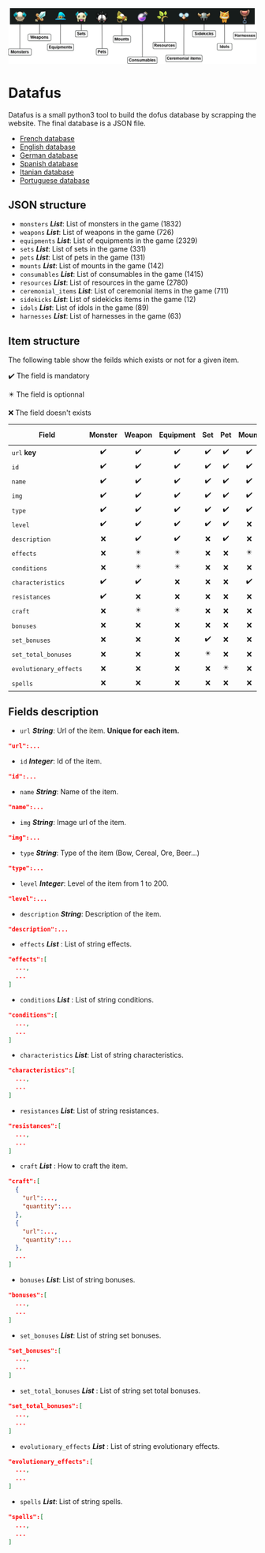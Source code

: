 <img src="https://github.com/LucBerge/Datafus/raw/master/images/banner_tags.png" />

# Datafus

Datafus is a small python3 tool to build the dofus database by scrapping the website. The final database is a JSON file.

- [French database](https://github.com/LucBerge/Datafus/blob/master/data/dofus.fr.json)
- [English database](https://github.com/LucBerge/Datafus/blob/master/data/dofus.en.json)
- [German database](https://github.com/LucBerge/Datafus/blob/master/data/dofus.de.json)
- [Spanish database](https://github.com/LucBerge/Datafus/blob/master/data/dofus.es.json)
- [Itanian database](https://github.com/LucBerge/Datafus/blob/master/data/dofus.it.json)
- [Portuguese database](https://github.com/LucBerge/Datafus/blob/master/data/dofus.pt.json)

## JSON structure

- `monsters`  **_List_**: List of monsters in the game (1832)
- `weapons` **_List_**: List of weapons in the game (726)
- `equipments` **_List_**: List of equipments in the game (2329)
- `sets` **_List_**: List of sets in the game (331)
- `pets` **_List_**: List of pets in the game (131)
- `mounts` **_List_**: List of mounts in the game (142)
- `consumables` **_List_**: List of consumables in the game (1415)
- `resources` **_List_**: List of resources in the game (2780)
- `ceremonial_items` **_List_**: List of ceremonial items in the game (711)
- `sidekicks` **_List_**: List of sidekicks items in the game (12)
- `idols` **_List_**: List of idols in the game (89)
- `harnesses` **_List_**: List of harnesses in the game (63)

## Item structure

The following table show the feilds which exists or not for a given item.

✔️ The field is mandatory

✴️ The field is optionnal

❌ The field doesn't exists


|Field                 | Monster | Weapon | Equipment | Set | Pet | Mount | Consumable | Resource | Cremonial item | Sidekick | Idol | Harnesse |
|----------------------|:-------:|:------:|:---------:|:---:|:---:|:-----:|:----------:|:--------:|:--------------:|:--------:|:----:|:--------:|
|`url` **key**         |✔️       |✔️       |✔️          |✔️   |✔️    |✔️      |✔️          |✔️         |✔️               |✔️        |✔️     |✔️         |
|`id`                  |✔️       |✔️       |✔️          |✔️   |✔️    |✔️      |✔️          |✔️         |✔️               |✔️        |✔️     |✔️         |
|`name`                |✔️       |✔️       |✔️          |✔️   |✔️    |✔️      |✔️          |✔️         |✔️               |✔️        |✔️     |✔️         |
|`img`                 |✔️       |✔️       |✔️          |✔️   |✔️    |✔️      |✔️          |✔️         |✔️               |✔️        |✔️     |✔️         |
|`type`                |✔️       |✔️       |✔️          |✔️   |✔️    |✔️      |✔️          |✔️         |✔️               |✔️        |✔️     |✔️         |
|`level`               |✔️       |✔️       |✔️          |✔️   |✔️    |❌     |✔️           |✔️         |✔️               |❌       |✔️     |✔️         |
|`description`         |❌       |✔️       |✔️          |❌   |✔️    |❌     |✔️          |✔️         |✔️               |✔️        |✔️     |✔️         |
|`effects`             |❌       |✴️       |✴️          |❌   |❌    |✴️     |✴️         |✴️         |✴️               |❌        |❌     |❌        |
|`conditions`          |❌       |✴️       |✴️          |❌   |❌    |❌     |✴️         |✴️         |✴️               |❌        |❌     |✴️        |
|`characteristics`     |✔️       |✔️       |❌          |❌   |❌    |✔️     |❌          |❌        |✴️               |✔️        |❌     |❌        |
|`resistances`         |✔️       |❌       |❌          |❌   |❌    |❌     |❌         |❌         |❌              |❌        |❌     |❌        |
|`craft`               |❌       |✴️       |✴️          |❌   |❌    |❌     |✴️         |✴️         |✴️               |❌        |✔️     |✴️        |
|`bonuses`             |❌       |❌       |❌          |❌   |❌    |❌     |❌         |❌         |❌              |❌        |✔️     |❌        |
|`set_bonuses`         |❌       |❌       |❌          |✔️   |❌    |❌     |❌         |❌         |❌              |❌        |❌     |❌        |
|`set_total_bonuses`   |❌       |❌       |❌          |✴️   |❌    |❌     |❌         |❌         |❌              |❌        |❌     |❌        |
|`evolutionary_effects`|❌       |❌       |❌          |❌   |✴️    |❌     |❌         |❌         |❌              |❌        |❌     |❌        |
|`spells`              |❌       |❌       |❌          |❌   |❌    |❌     |❌        |❌          |❌              |❌        |✔️     |❌        |

## Fields description

- `url` **_String_**: Url of the item. **Unique for each item.**
```json
"url":...
```

- `id` **_Integer_**: Id of the item.
```json
"id":...
```

- `name` **_String_**: Name of the item.
```json
"name":...
```

- `img` **_String_**: Image url of the item.
```json
"img":...
```

- `type` **_String_**: Type of the item (Bow, Cereal, Ore, Beer...)
```json
"type":...
```

- `level` **_Integer_**: Level of the item from 1 to 200.
```json
"level":...
```

- `description`  **_String_**: Description of the item.
```json
"description":...
```

- `effects` **_List_** : List of string effects.
```json
"effects":[
  ...,
  ...
]
```

- `conditions` **_List_** : List of string conditions.
```json
"conditions":[
  ...,
  ...
]
```

- `characteristics` **_List_**: List of string characteristics.
```json
"characteristics":[
  ...,
  ...
]
```

- `resistances` **_List_**: List of string resistances.
```json
"resistances":[
  ...,
  ...
]
```

- `craft` **_List_** : How to craft the item.
```json
"craft":[
  {
    "url":...,
    "quantity":...
  },
  {
    "url":...,
    "quantity":...
  },
  ...
]
```

- `bonuses` **_List_**: List of string bonuses.
```json
"bonuses":[
  ...,
  ...
]
```

- `set_bonuses` **_List_**: List of string set bonuses.
```json
"set_bonuses":[
  ...,
  ...
]
```

- `set_total_bonuses` **_List_** : List of string set total bonuses.
```json
"set_total_bonuses":[
  ...,
  ...
]
```

- `evolutionary_effects` **_List_** : List of string evolutionary effects.
```json
"evolutionary_effects":[
  ...,
  ...
]
```

- `spells` **_List_**: List of string spells.
```json
"spells":[
  ...,
  ...
]
```
